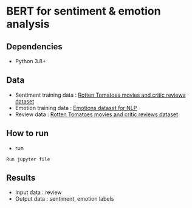 # BERT for sentiment & emotion analysis


## Dependencies
* Python 3.8+

## Data
- Sentiment training data : [Rotten Tomatoes movies and critic reviews dataset](https://www.kaggle.com/stefanoleone992/rotten-tomatoes-movies-and-critic-reviews-dataset)
- Emotion training data : [Emotions dataset for NLP](https://www.kaggle.com/praveengovi/emotions-dataset-for-nlp)
- Review data : [Rotten Tomatoes movies and critic reviews dataset](https://www.kaggle.com/stefanoleone992/rotten-tomatoes-movies-and-critic-reviews-dataset)

## How to run

- run

```shell
Run jupyter file
```


## Results

- Input data : review
- Output data : sentiment, emotion labels
